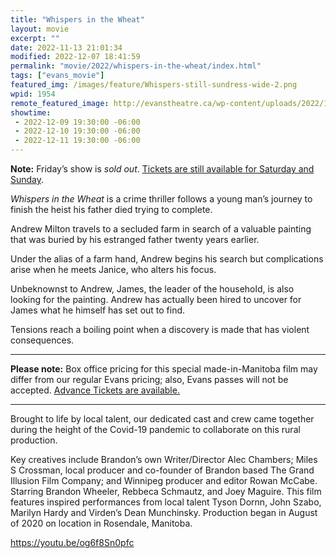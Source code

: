 ```yaml
---
title: "Whispers in the Wheat"
layout: movie
excerpt: ""
date: 2022-11-13 21:01:34
modified: 2022-12-07 18:41:59
permalink: "movie/2022/whispers-in-the-wheat/index.html"
tags: ["evans_movie"]
featured_img: /images/feature/Whispers-still-sundress-wide-2.png
wpid: 1954
remote_featured_image: http://evanstheatre.ca/wp-content/uploads/2022/11/Whispers-still-sundress-wide-2.png
showtime: 
 - 2022-12-09 19:30:00 -06:00
 - 2022-12-10 19:30:00 -06:00
 - 2022-12-11 19:30:00 -06:00
---
```




**Note:** Friday’s show is *sold out*. [Tickets are still available for Saturday and Sunday](https://www.eventbrite.ca/e/whispers-in-the-wheat-screening-tickets-462396609707).

*Whispers in the Wheat* is a crime thriller follows a young man’s journey to finish the heist his father died trying to complete.

Andrew Milton travels to a secluded farm in search of a valuable painting that was buried by his estranged father twenty years earlier.

Under the alias of a farm hand, Andrew begins his search but complications arise when he meets Janice, who alters his focus.

Unbeknownst to Andrew, James, the leader of the household, is also looking for the painting. Andrew has actually been hired to uncover for James what he himself has set out to find.

Tensions reach a boiling point when a discovery is made that has violent consequences.

- - - - - -

**Please note:** Box office pricing for this special made-in-Manitoba film may differ from our regular Evans pricing; also, Evans passes will not be accepted. [Advance Tickets are available.](https://www.eventbrite.ca/e/whispers-in-the-wheat-screening-tickets-462396609707)

- - - - - -

Brought to life by local talent, our dedicated cast and crew came together during the height of the Covid-19 pandemic to collaborate on this rural production.

Key creatives include Brandon’s own Writer/Director Alec Chambers; Miles S Crossman, local producer and co-founder of Brandon based The Grand Illusion Film Company; and Winnipeg producer and editor Rowan McCabe. Starring Brandon Wheeler, Rebbeca Schmautz, and Joey Maguire. This film features inspired performances from local talent Tyson Dornn, John Szabo, Marilyn Hardy and Virden’s Dean Munchinsky. Production began in August of 2020 on location in Rosendale, Manitoba.

https://youtu.be/og6f8Sn0pfc